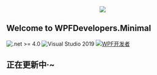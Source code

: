 <div align="center"><img src="https://gitee.com/yanjinhua/WPFDevelopers.Minimal/raw/main/src/WPFDevelopers.Minimal/WpfShockedSample.Net40/Resources/WPFDevelopers.Minimal.png"/></div>  

## Welcome to WPFDevelopers.Minimal  

![.net >= 4.0](https://img.shields.io/badge/.net-%3E%3D4.0-blue) ![Visual Studio 2019](https://img.shields.io/badge/Visual%20Studio%20-2019-blueviolet) <a target="_blank" href="https://qm.qq.com/cgi-bin/qm/qr?k=B61RFy2vvpaKLEDxaW6NsDpPZA-eSyFh&jump_from=webapi"><img border="0" src="https://pub.idqqimg.com/wpa/images/group.png" alt="WPF开发者" title="WPF开发者"></a> 

## 正在更新中·~

